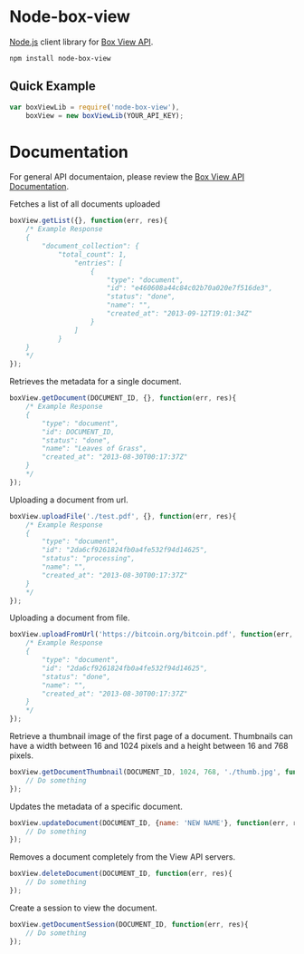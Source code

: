 # Node-box-view

[Node.js](http://nodejs.org) client library for [Box View API](https://developers.box.com/view/).

```
npm install node-box-view
```

## Quick Example

```js
var boxViewLib = require('node-box-view'),
	boxView = new boxViewLib(YOUR_API_KEY);

```

# Documentation
For general API documentaion, please review the [Box View API Documentation](https://developers.box.com/view).

Fetches a list of all documents uploaded
```js
boxView.getList({}, function(err, res){
	/* Example Response 
	{
		"document_collection": {
			"total_count": 1,
				"entries": [
					{
						"type": "document",
						"id": "e460608a44c84c02b70a020e7f516de3",
						"status": "done",
						"name": "",
						"created_at": "2013-09-12T19:01:34Z"
					}
				]
			}
	}
	*/
});
```
Retrieves the metadata for a single document.
```js
boxView.getDocument(DOCUMENT_ID, {}, function(err, res){
	/* Example Response
	{
		"type": "document",
		"id": DOCUMENT_ID,
		"status": "done",
		"name": "Leaves of Grass",
		"created_at": "2013-08-30T00:17:37Z"
	}
	*/
});
```
Uploading a document from url.
```js
boxView.uploadFile('./test.pdf', {}, function(err, res){
	/* Example Response
	{
		"type": "document",
		"id": "2da6cf9261824fb0a4fe532f94d14625",
		"status": "processing",
		"name": "",
		"created_at": "2013-08-30T00:17:37Z"
	}
	*/
});
```
Uploading a document from file.
```js
boxView.uploadFromUrl('https://bitcoin.org/bitcoin.pdf', function(err, res){
	/* Example Response
	{
		"type": "document",
		"id": "2da6cf9261824fb0a4fe532f94d14625",
		"status": "done",
		"name": "",
		"created_at": "2013-08-30T00:17:37Z"
	}
	*/
});
```
Retrieve a thumbnail image of the first page of a document. 
Thumbnails can have a width between 16 and 1024 pixels and a height between 16 and 768 pixels.
```js
boxView.getDocumentThumbnail(DOCUMENT_ID, 1024, 768, './thumb.jpg', function(err, res){
	// Do something
});
```
Updates the metadata of a specific document.
```js
boxView.updateDocument(DOCUMENT_ID, {name: 'NEW NAME'}, function(err, res){
	// Do something
});
```
Removes a document completely from the View API servers.
```js
boxView.deleteDocument(DOCUMENT_ID, function(err, res){
	// Do something
});
```
Create a session to view the document.
```js
boxView.getDocumentSession(DOCUMENT_ID, function(err, res){
	// Do something
});
```
